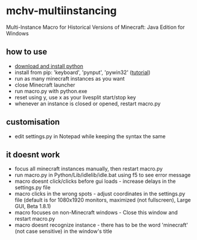 # mchv-multiinstancing
Multi-Instance Macro for Historical Versions of Minecraft: Java Edition for Windows

## how to use
- [download and install python](https://www.python.org/downloads/)<br />
- install from pip: 'keyboard', 'pynput', 'pywin32' ([tutorial](https://www.youtube.com/watch?v=jnpC_Ib_lbc))<br />
- run as many minecraft instances as you want<br />
- close Minecraft launcher<br />
- run macro.py with python.exe<br />
- reset using y, use x as your livesplit start/stop key<br />
- whenever an instance is closed or opened, restart macro.py<br />

## customisation
- edit settings.py in Notepad while keeping the syntax the same

## it doesnt work
- focus all minecraft instances manually, then restart macro.py
- run macro.py in Python/Lib/idlelib/idle.bat using f5 to see error message
- macro doesnt click/clicks before gui loads - increase delays in the settings.py file<br />
- macro clicks in the wrong spots - adjust coordinates in the settings.py file (default is for 1080x1920 monitors, maximized (not fullscreen), Large GUI, Beta 1.8.1)<br />
- macro focuses on non-Minecraft windows - Close this window and restart macro.py
- macro doesnt recognize instance - there has to be the word 'minecraft' (not case sensitive) in the window's title
